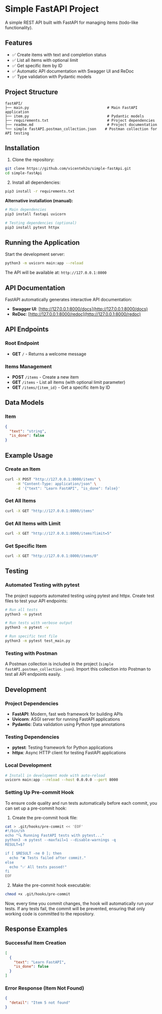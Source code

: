 # Simple FastAPI Project

A simple REST API built with FastAPI for managing items (todo-like functionality).

## Features

- ✅ Create items with text and completion status
- ✅ List all items with optional limit
- ✅ Get specific item by ID
- ✅ Automatic API documentation with Swagger UI and ReDoc
- ✅ Type validation with Pydantic models

## Project Structure

```
fastAPI/
├── main.py                                    # Main FastAPI application
├── item.py                                    # Pydantic models
├── requirements.txt                           # Project dependencies
├── readme.md                                  # Project documentation
└── simple fastAPI.postman_collection.json    # Postman collection for API testing
```

## Installation

1. Clone the repository:

```bash
git clone https://github.com/vicenteh2o/simple-fastApi.git
cd simple-fastApi
```

2. Install all dependencies:

```bash
pip3 install -r requirements.txt
```

**Alternative installation (manual):**

```bash
# Main dependencies
pip3 install fastapi uvicorn

# Testing dependencies (optional)
pip3 install pytest httpx
```

## Running the Application

Start the development server:

```bash
python3 -m uvicorn main:app --reload
```

The API will be available at: `http://127.0.0.1:8000`

## API Documentation

FastAPI automatically generates interactive API documentation:

- **Swagger UI**: [http://127.0.0.1:8000/docs](http://127.0.0.1:8000/docs)
- **ReDoc**: [http://127.0.0.1:8000/redoc](http://127.0.0.1:8000/redoc)

## API Endpoints

### Root Endpoint

- **GET** `/` - Returns a welcome message

### Items Management

- **POST** `/items` - Create a new item
- **GET** `/items` - List all items (with optional limit parameter)
- **GET** `/items/{item_id}` - Get a specific item by ID

## Data Models

### Item

```json
{
  "text": "string",
  "is_done": false
}
```

## Example Usage

### Create an Item

```bash
curl -X POST "http://127.0.0.1:8000/items" \
     -H "Content-Type: application/json" \
     -d '{"text": "Learn FastAPI", "is_done": false}'
```

### Get All Items

```bash
curl -X GET "http://127.0.0.1:8000/items"
```

### Get All Items with Limit

```bash
curl -X GET "http://127.0.0.1:8000/items?limit=5"
```

### Get Specific Item

```bash
curl -X GET "http://127.0.0.1:8000/items/0"
```

## Testing

### Automated Testing with pytest

The project supports automated testing using pytest and httpx. Create test files to test your API endpoints:

```bash
# Run all tests
python3 -m pytest

# Run tests with verbose output
python3 -m pytest -v

# Run specific test file
python3 -m pytest test_main.py
```

### Testing with Postman

A Postman collection is included in the project (`simple fastAPI.postman_collection.json`). Import this collection into Postman to test all API endpoints easily.

## Development

### Project Dependencies

- **FastAPI**: Modern, fast web framework for building APIs
- **Uvicorn**: ASGI server for running FastAPI applications
- **Pydantic**: Data validation using Python type annotations

### Testing Dependencies

- **pytest**: Testing framework for Python applications
- **httpx**: Async HTTP client for testing FastAPI applications

### Local Development

```bash
# Install in development mode with auto-reload
uvicorn main:app --reload --host 0.0.0.0 --port 8000
```

### Setting Up Pre-commit Hook

To ensure code quality and run tests automatically before each commit, you can set up a pre-commit hook:

1. Create the pre-commit hook file:

```bash
cat > .git/hooks/pre-commit << 'EOF'
#!/bin/sh
echo "🔍 Running FastAPI tests with pytest..."
python3 -m pytest --maxfail=1 --disable-warnings -q
RESULT=$?

if [ $RESULT -ne 0 ]; then
  echo "❌ Tests failed after commit."
else
  echo "✅ All tests passed!"
fi
EOF
```

2. Make the pre-commit hook executable:

```bash
chmod +x .git/hooks/pre-commit
```

Now, every time you commit changes, the hook will automatically run your tests. If any tests fail, the commit will be prevented, ensuring that only working code is committed to the repository.

## Response Examples

### Successful Item Creation

```json
[
  {
    "text": "Learn FastAPI",
    "is_done": false
  }
]
```

### Error Response (Item Not Found)

```json
{
  "detail": "Item 5 not found"
}
```
